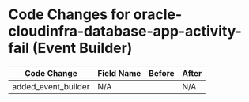# Code Changes for oracle-cloudinfra-database-app-activity-fail (Event Builder)

| Code Change | Field Name | Before | After |
|-------------|------------|--------|-------|
| added_event_builder | N/A |  | N/A |